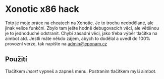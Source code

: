 Xonotic x86 hack
================

Toto je moje práce na cheatech na Xonotic. Je to trochu nedodělané, ale jinak velice funkční. Zbylo tam ješte hodně debugovacích věcí, ale většinou je to jednoduché odstranit. Chybí zásadní věci, jako třeba výběr tlačítka na aimbot atd. Jestli máte někdo zájem, abych to dodělal a uvedl do 100% provozní verze, tak napište na <admin@eponam.cz>

Použití
-------

Tlačítkem *Insert* vypneš a zapneš menu. Postraním tlačítkem myši aimbot.
